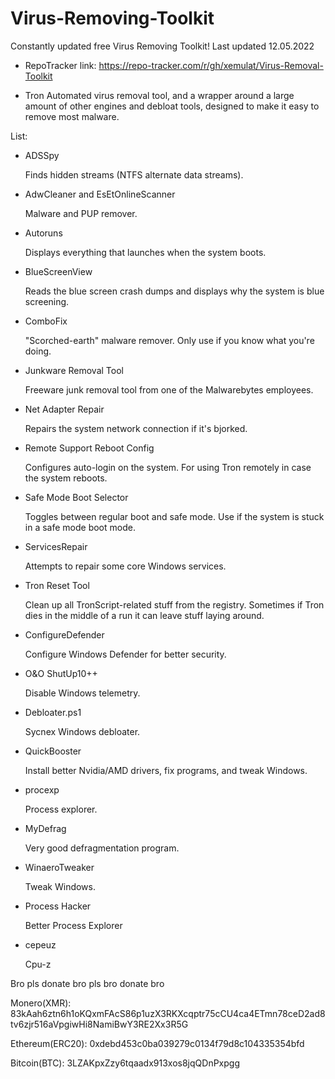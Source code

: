 # Virus-Removing-Toolkit
Constantly updated free Virus Removing Toolkit!
Last updated 12.05.2022

- RepoTracker link: https://repo-tracker.com/r/gh/xemulat/Virus-Removal-Toolkit

- Tron
    Automated virus removal tool, and a wrapper around a large amount of other engines and debloat tools, designed to make it easy to remove most malware.

List:

- ADSSpy
    
    Finds hidden streams (NTFS alternate data streams).

- AdwCleaner and EsEtOnlineScanner
    
    Malware and PUP remover.

- Autoruns
    
    Displays everything that launches when the system boots.

- BlueScreenView
    
    Reads the blue screen crash dumps and displays why the system is blue screening.

- ComboFix
    
    "Scorched-earth" malware remover. Only use if you know what you're doing.

- Junkware Removal Tool
    
    Freeware junk removal tool from one of the Malwarebytes employees.

- Net Adapter Repair
    
    Repairs the system network connection if it's bjorked.

- Remote Support Reboot Config
    
    Configures auto-login on the system. For using Tron remotely in case the system reboots.

- Safe Mode Boot Selector
    
    Toggles between regular boot and safe mode. Use if the system is stuck in a safe mode boot mode.

- ServicesRepair
    
    Attempts to repair some core Windows services.

- Tron Reset Tool
    
    Clean up all TronScript-related stuff from the registry. Sometimes if Tron dies in the middle of a run it can leave stuff laying around.
   
- ConfigureDefender
    
    Configure Windows Defender for better security.
    
- O&O ShutUp10++
     
     Disable Windows telemetry.
     
- Debloater.ps1
     
     Sycnex Windows debloater.
     
- QuickBooster
     
     Install better Nvidia/AMD drivers, fix programs, and tweak Windows.
     
- procexp
     
     Process explorer.
     
- MyDefrag
     
     Very good defragmentation program.
     
- WinaeroTweaker
     
     Tweak Windows.
     
- Process Hacker
     
     Better Process Explorer
     
- cepeuz
     
     Cpu-z
     


Bro pls donate bro pls bro donate bro

Monero(XMR): 83kAah6ztn6h1oKQxmFAcS86p1uzX3RKXcqptr75cCU4ca4ETmn78ceD2ad8tv6zjr516aVpgiwHi8NamiBwY3RE2Xx3R5G

Ethereum(ERC20): 0xdebd453c0ba039279c0134f79d8c104335354bfd

Bitcoin(BTC): 3LZAKpxZzy6tqaadx913xos8jqQDnPxpgg
